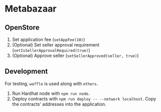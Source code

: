 # Metabazaar

## OpenStore

1. Set application fee (`setAppFee(10)`)
2. (Optional) Set seller approval requirement (`setIsSellerApprovalRequired(true)`)
3. (Optional) Approve seller (`setSellerApproved(seller, true)`)

## Development

For testing, `waffle` is used along with `ethers`.

1. Run Hardhat node with `npm run node`.
2. Deploy contracts with `npm run deploy -- --network localhost`.
   Copy the contracts' addresses into the application.
